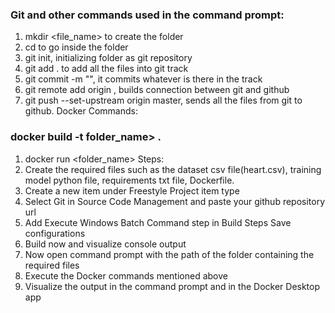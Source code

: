 ### Git and other commands used in the command prompt:
1. mkdir <file_name> to create the folder
2. cd <file name> to go inside the folder
3. git init, initializing folder as git repository
4. git add . to add all the files into git track
5. git commit -m "<message>", it commits whatever is there in the track
6. git remote add origin <GitHub repository link>, builds connection between git and github
7. git push --set-upstream origin master, sends all the files from git to github.
Docker Commands:

### docker build -t folder_name> .
1. docker run <folder_name>
Steps:
1. Create the required files such as the dataset csv file(heart.csv), training model python file, requirements txt file, Dockerfile.
2. Create a new item under Freestyle Project item type
3. Select Git in Source Code Management and paste your github repository url
4. Add Execute Windows Batch Command step in Build Steps
Save configurations
5. Build now and visualize console output
6. Now open command prompt with the path of the folder containing the required files
7. Execute the Docker commands mentioned above
8. Visualize the output in the command prompt and in the Docker Desktop app
